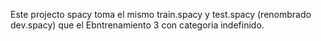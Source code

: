 Este projecto spacy toma el mismo train.spacy y test.spacy (renombrado dev.spacy) que 
el Ebntrenamiento 3 con categoria indefinido. 